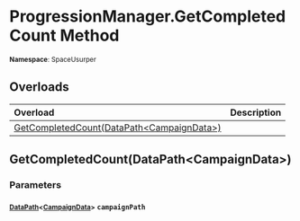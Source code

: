 # ProgressionManager.GetCompletedCount Method

<small>**Namespace**: SpaceUsurper</small>

## Overloads

<div markdown="1" class="member-table">

| Overload | Description |
| :------- | ----------- |
| [GetCompletedCount(DataPath&lt;CampaignData&gt;)](#DataPath_) |  | 

</div>

## GetCompletedCount(DataPath&lt;CampaignData&gt;)
### Parameters
#### <small>[DataPath](../DataPath-1.md)&lt;[CampaignData](../CampaignData.md)&gt;</small> `campaignPath`


